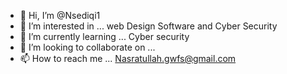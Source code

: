 - 👋 Hi, I’m @Nsediqi1
- 👀 I’m interested in ... web Design Software and Cyber Security
- 🌱 I’m currently learning ... Cyber security
- 💞️ I’m looking to collaborate on ...
- 📫 How to reach me ... Nasratullah.gwfs@gmail.com

<!---
Nsediqi1/Nsediqi1 is a ✨ special ✨ repository because its `README.md` (this file) appears on your GitHub profile.
You can click the Preview link to take a look at your changes.
--->
